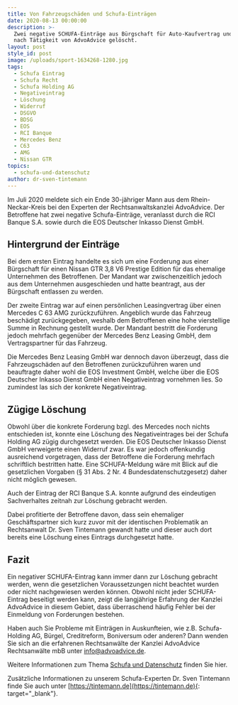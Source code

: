 ```yaml
---
title: Von Fahrzeugschäden und Schufa-Einträgen
date: 2020-08-13 00:00:00
description: >-
  Zwei negative SCHUFA-Einträge aus Bürgschaft für Auto-Kaufvertrag und Leasing
  nach Tätigkeit von AdvoAdvice gelöscht.
layout: post
style_id: post
image: /uploads/sport-1634268-1280.jpg
tags:
  - Schufa Eintrag
  - Schufa Recht
  - Schufa Holding AG
  - Negativeintrag
  - Löschung
  - Widerruf
  - DSGVO
  - BDSG
  - EOS
  - RCI Banque
  - Mercedes Benz
  - C63
  - AMG
  - Nissan GTR
topics:
  - schufa-und-datenschutz
author: dr-sven-tintemann
---
```

Im Juli 2020 meldete sich ein Ende 30-jähriger Mann aus dem Rhein-Neckar-Kreis bei den Experten der Rechtsanwaltskanzlei AdvoAdvice. Der Betroffene hat zwei negative Schufa-Einträge, veranlasst durch die RCI Banque S.A. sowie durch die EOS Deutscher Inkasso Dienst GmbH.

## Hintergrund der Einträge

Bei dem ersten Eintrag handelte es sich um eine Forderung aus einer Bürgschaft für einen Nissan GTR 3,8 V6 Prestige Edition für das ehemalige Unternehmen des Betroffenen. Der Mandant war zwischenzeitlich jedoch aus dem Unternehmen ausgeschieden und hatte beantragt, aus der Bürgschaft entlassen zu werden.

Der zweite Eintrag war auf einen persönlichen Leasingvertrag über einen Mercedes C 63 AMG zurückzuführen. Angeblich wurde das Fahrzeug beschädigt zurückgegeben, weshalb dem Betroffenen eine hohe vierstellige Summe in Rechnung gestellt wurde. Der Mandant bestritt die Forderung jedoch mehrfach gegenüber der Mercedes Benz Leasing GmbH, dem Vertragspartner für das Fahrzeug.&nbsp;

Die Mercedes Benz Leasing GmbH war dennoch davon überzeugt, dass die Fahrzeugschäden auf den Betroffenen zurückzuführen waren und beauftragte daher wohl die EOS Investment GmbH, welche über die EOS Deutscher Inkasso Dienst GmbH einen Negativeintrag vornehmen lies. So zumindest las sich der konkrete Negativeintrag.

## Zügige Löschung

Obwohl über die konkrete Forderung bzgl. des Mercedes noch nichts entschieden ist, konnte eine Löschung des Negativeintrages bei der Schufa Holding AG zügig durchgesetzt werden. Die EOS Deutscher Inkasso Dienst GmbH verweigerte einen Widerruf zwar. Es war jedoch offenkundig ausreichend vorgetragen, dass der Betroffene die Forderung mehrfach schriftlich bestritten hatte. Eine SCHUFA-Meldung wäre mit Blick auf die gesetzlichen Vorgaben (§ 31 Abs. 2 Nr. 4 Bundesdatenschutzgesetz) daher nicht möglich gewesen.

Auch der Eintrag der RCI Banque S.A. konnte aufgrund des eindeutigen Sachverhaltes zeitnah zur Löschung gebracht werden.

Dabei profitierte der Betroffene davon, dass sein ehemaliger Geschäftspartner sich kurz zuvor mit der identischen Problematik an Rechtsanwalt Dr. Sven Tintemann gewandt hatte und dieser auch dort bereits eine Löschung eines Eintrags durchgesetzt hatte.

## Fazit

Ein negativer SCHUFA-Eintrag kann immer dann zur Löschung gebracht werden, wenn die gesetzlichen Voraussetzungen nicht beachtet wurden oder nicht nachgewiesen werden können. Obwohl nicht jeder SCHUFA-Eintrag beseitigt werden kann, zeigt die langjährige Erfahrung der Kanzlei AdvoAdvice in diesem Gebiet, dass überraschend häufig Fehler bei der Einmeldung von Forderungen bestehen.

Haben auch Sie Probleme mit Einträgen in Auskunfteien, wie z.B. Schufa-Holding AG, Bürgel, Creditreform, Boniversum oder anderen? Dann wenden Sie sich an die erfahrenen Rechtsanwälte der Kanzlei AdvoAdvice Rechtsanwälte mbB unter [info@advoadvice.de](mailto:info@advoadvice.de).

Weitere Informationen zum Thema [Schufa und Datenschutz](/themen/schufa-und-datenschutz/)&nbsp;finden Sie hier.&nbsp;

Zusätzliche Informationen zu unserem Schufa-Experten Dr. Sven Tintemann finde Sie auch unter [https://tintemann.de](https://tintemann.de){: target="_blank"}.
